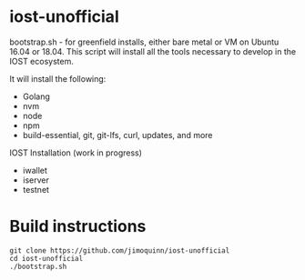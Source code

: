 # iost-unofficial
bootstrap.sh - for greenfield installs, either bare metal or VM on 
Ubuntu 16.04 or 18.04.  This script will install all the tools necessary 
to develop in the IOST ecosystem.  

It will install the following:
* Golang
* nvm
* node
* npm
* build-essential, git, git-lfs, curl, updates, and more

IOST Installation (work in progress)
* iwallet
* iserver
* testnet


#  Build instructions
```
git clone https://github.com/jimoquinn/iost-unofficial
cd iost-unofficial
./bootstrap.sh
```



